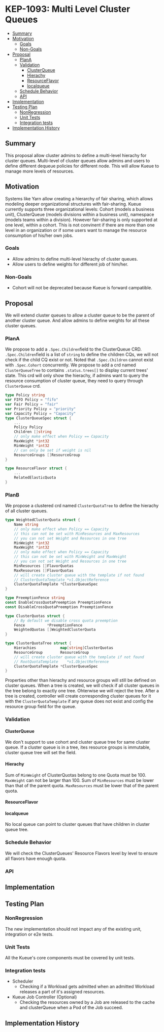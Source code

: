 # KEP-1093: Multi Level Cluster Queues

<!--
this is the title of your kep. keep it short, simple, and descriptive. a good
title can help communicate what the kep is and should be considered as part of
any review.
-->

<!--
a table of contents is helpful for quickly jumping to sections of a kep and for
highlighting any additional information provided beyond the standard KEP
template.

Ensure the TOC is wrapped with
  <code>&lt;!-- toc --&rt;&lt;!-- /toc --&rt;</code>
tags, and then generate with `hack/update-toc.sh`.
-->

<!-- toc -->
- [Summary](#summary)
- [Motivation](#motivation)
  - [Goals](#goals)
  - [Non-Goals](#non-goals)
- [Proposal](#proposal)
  - [PlanA](#plana)
  - [Validation](#validation)
    - [ClusterQueue](#clusterqueue)
    - [Hierachy](#hierachy)
    - [ResourceFlavor](#resourceflavor)
    - [localqueue](#localqueue)
  - [Schedule Behavior](#schedule-behavior)
  - [API](#api)
- [Implementation](#implementation)
- [Testing Plan](#testing-plan)
  - [NonRegression](#nonregression)
  - [Unit Tests](#unit-tests)
  - [Integration tests](#integration-tests)
- [Implementation History](#implementation-history)
<!-- /toc -->

## Summary
This proposal allow cluster admins to define a multi-level hierachy for cluster queues. Multi-level of cluster queues allow admins and users to define different dequeue policies for different node. This will allow Kueue to manage more levels of resources.
## Motivation
Systems like Yarn allow creating a hierarchy of fair sharing, which allows modeling deeper organizational structures with fair-sharing.
Kueue currently supports three organizational levels: Cohort (models a business unit), ClusterQueue (models divisions within a business unit), namespace (models teams within a division). However fair-sharing is only supported at one level, within a cohort. This is not convinent if there are more than one level in an organization or if some users want to manage the resource consumption of his/her own jobs.
### Goals

- Allow admins to define multi-level hierachy of cluster queues.
- Allow users to define weights for different job of him/her. 
### Non-Goals

-  Cohort will not be deprecated because Kueue is forward campatible.
## Proposal
We will extend cluster queues to allow a cluster queue to be the parent of another cluster queue. And allow admins to define weights for all these cluster queues.
### PlanA
We propose to add a `.Spec.Children`field to the ClusterQueue CRD. `.Spec.Children`field is a list of `string` to define the children CQs, we will not check if the child CQ exist or not. Noted that `.Spec.Children` cannot exist with `.Spec.Cohort` concurrently.
We propose to add a crd named `ClusterQueueTree` to contains `.status.trees[]` to display current trees' state. This crd will only show the hierachy, if admins want to query the resource consumption of cluster queue, they need to query through `ClusterQueue` crd.
```go
type Policy string
var FIFO Policy = "fifo"
var Fair Policy = "fair"
var Priority Policy = "priority"
var Capacity Policy = "Capacity"
type ClusterQueueSpec struct {
	...
    Policy Policy
    Children []string
    // only make effect when Policy == Capacity
    MaxWeight *int32
    MinWeight *int32
    // can only be set if weight is nil
    ResourceGroups []ResourceGroup
}

type ResourceFlavor struct {
    ...
    RelatedElasticQuota
}
```
### PlanB
We propose a clustered crd named `ClusterQuotaTree` to define the hierachy of all cluster queues. 
```go
type WeightedClusterQuota struct {
    Name string
    // only make effect when Policy == Capacity
    // this can not be set with MinResources and MaxResources
    // you can not set Weight and Resources in one tree
    MinWeight *int32
    MaxWeight *int32
    // only make effect when Policy == Capacity
    // this can not be set with MinWeight and MaxWeight
    // you can not set Weight and Resources in one tree
    MinResources []FlavorQuotas
    MaxResources []FlavorQuotas
    // will create cluster queue with the template if not found
    // ClusterQuotaTemplate *v1.ObjectReference
    ClusterQuotaTemplate *ClusterQueueSpec
}

type PreemptionFence string
const EnableCrossQuotaPreemption PreemptionFence
const DisableCrossQuotaPreemption PreemptionFence

type ClusterQuotas struct {
    // By default we disable cross quota preemption
    Fence          *PreemptionFence
    WeightedQuotas []WeightedClusterQuota
}

type ClusterQuotaTree struct {
    Hierachies           map[string]ClusterQuotas
    ResourceGroup        ResourceGroup
    // will create cluster queue with the template if not found
    // RootQuotaTemplate    *v1.ObjectReference
    ClusterQuotaTemplate *ClusterQueueSpec
}
```
Properties other than hierachy and resource groups will still be defined on cluster queues. 
When a tree is created, we will check if all cluster queues in the tree belong to exactly one tree. Ohterwise we will reject the tree.
After a tree is created, controller will create corresponding cluster queues for it with the `ClusterQuotaTemplate` if any queue does not exist and config the resource group field for the queue. 
### Validation
#### ClusterQueue
We don't support to use cohort and cluster queue tree for same cluster queue.
If a cluster queue is in a tree, ites resource groups is immutable, cluster queue tree will set the field.
#### Hierachy
Sum of `MinWeight` of ClusterQuotas belong to one Quota must be 100. `MaxWeight` can not be larger than 100.
Sum of `MinResources` must be lower than that of the parent quota. `MaxResources` must be lower that of the parent quota.
#### ResourceFlavor 
#### localqueue
No local queue can point to cluster queues that have children in cluster queue tree.
### Schedule Behavior
We will check the ClusterQueues' Resource Flavors level by level to ensure all flavors have enough quota.
### API

## Implementation

### 

## Testing Plan

### NonRegression
The new implementation should not impact any of the existing unit, integration or e2e tests. 
### Unit Tests
All the Kueue's core components must be covered by unit tests.
### Integration tests

-  Scheduler 
   - Checking if a Workload gets admitted when an admitted Workload releases a part of it's assigned resources.
-  Kueue Job Controller (Optional) 
   - Checking the resources owned by a Job are released to the cache and clusterQueue when a Pod of the Job succeed.
## Implementation History